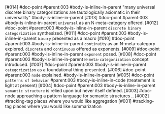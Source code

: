 [#014]       #doc-point #parent:003 #body-is-inline-in-parent
               "many universal discrete binary categorizations are
                tautologically axiomatic in their universality"
               #body-is-inline-in-parent
[#013]       #doc-point #parent:003 #body-is-inline-in-parent
               `universal` as an N-meta-category offered.
[#012]       #doc-point #parent:003 #body-is-inline-in-parent
               `discrete binary categorization` synthesized.
[#011]       #doc-point #parent:003 #body-is-inline-in-parent
               `binary` presented as a macro
[#010]       #doc-point #parent:003 #body-is-inline-in-parent
               `continuity` as an N-meta-category explored.
               `discrete` and `continuous` offered as exponents.
[#009]       #doc-point #parent:003 #body-is-inline-in-parent
               `exponent` posed.
[#008]       #doc-point #parent:003 #body-is-inline-in-parent
               `N-meta-categorization` concept introduced.
[#007]       #doc-point #parent:003 #body-is-inline-in-parent
               `categorization` as a foundational thing presented.
[#006]       #doc-point #parent:003 `node` explained. #body-is-inline-in-parent
[#005]       #doc-point `patterns of behavior` #parent:003
               #body-is-inline-in-code (treatement is light at present)
[#004]       #doc-point #parent:003 #body-is-inline-in-parent
               `semantic structure` is relied upon but never itself defined.
[#003]       #doc-node
               approaching a pattern language for semantic structures ..
[#002]       #tracking-tag places where you would like aggregation
[#001]       #tracking-tag places where you would like summarization
